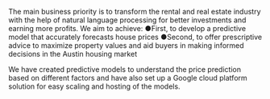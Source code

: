 The main business priority is to transform the rental and real estate industry with the help of natural language processing for better investments and earning more profits. We aim to achieve:
●First, to develop a predictive model that accurately forecasts house prices 
●Second, to offer prescriptive advice to maximize property values and aid buyers in making informed decisions in the Austin housing market

We have created predictive models to understand the price prediction based on different factors and have also set up a Google cloud platform solution for easy scaling and hosting of the models.
